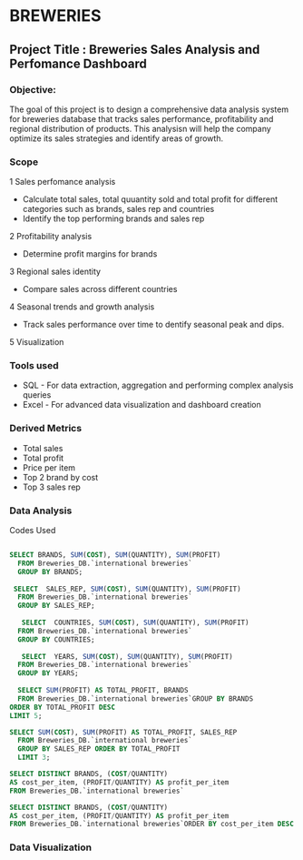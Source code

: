 # BREWERIES

## Project Title : Breweries Sales Analysis and Perfomance Dashboard

### Objective: 
The goal of this project is to design a comprehensive data analysis system for breweries database that tracks sales performance, profitability and regional distribution of products. This analysisn will help the company optimize its sales strategies and identify areas of growth.

### Scope
1 Sales perfomance analysis
 - Calculate total sales, total quuantity sold and total profit for different categories such as brands, sales rep and countries
 - Identify the top performing brands and sales rep
   
2 Profitability analysis
 - Determine profit margins for brands
   
3 Regional sales identity
 - Compare sales across different countries
   
4 Seasonal trends and growth analysis
 - Track sales performance over time to dentify seasonal peak and dips.

5 Visualization

### Tools used
- SQL - For data extraction, aggregation and performing complex analysis queries
- Excel - For advanced data visualization and dashboard creation

### Derived Metrics
- Total sales
- Total profit
- Price per item
- Top 2 brand by cost
- Top 3 sales rep

### Data Analysis
Codes Used
```SQL

SELECT BRANDS, SUM(COST), SUM(QUANTITY), SUM(PROFIT) 
  FROM Breweries_DB.`international breweries`
  GROUP BY BRANDS;
  
 SELECT  SALES_REP, SUM(COST), SUM(QUANTITY), SUM(PROFIT)
  FROM Breweries_DB.`international breweries`
  GROUP BY SALES_REP; 
  
   SELECT  COUNTRIES, SUM(COST), SUM(QUANTITY), SUM(PROFIT)
  FROM Breweries_DB.`international breweries`
  GROUP BY COUNTRIES; 
  
   SELECT  YEARS, SUM(COST), SUM(QUANTITY), SUM(PROFIT)
  FROM Breweries_DB.`international breweries`
  GROUP BY YEARS; 
  
  SELECT SUM(PROFIT) AS TOTAL_PROFIT, BRANDS 
  FROM Breweries_DB.`international breweries`GROUP BY BRANDS
ORDER BY TOTAL_PROFIT DESC 
LIMIT 5;

SELECT SUM(COST), SUM(PROFIT) AS TOTAL_PROFIT, SALES_REP
  FROM Breweries_DB.`international breweries`
  GROUP BY SALES_REP ORDER BY TOTAL_PROFIT
  LIMIT 3; 

SELECT DISTINCT BRANDS, (COST/QUANTITY) 
AS cost_per_item, (PROFIT/QUANTITY) AS profit_per_item 
FROM Breweries_DB.`international breweries`

SELECT DISTINCT BRANDS, (COST/QUANTITY) 
AS cost_per_item, (PROFIT/QUANTITY) AS profit_per_item 
FROM Breweries_DB.`international breweries`ORDER BY cost_per_item DESC LIMIT 2;
```
### Data Visualization
